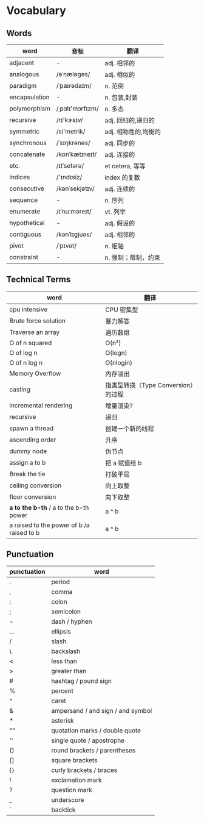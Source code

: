 # Vocabulary

## Words

| word          | 音标            | 翻译                 |
| ------------- | --------------- | -------------------- |
| adjacent      | -               | adj. 相邻的          |
| analogous     | /əˈnæləɡəs/     | adj. 相似的          |
| paradigm      | /ˈpærədaɪm/     | n. 范例              |
| encapsulation | -               | n. 包装,封装         |
| polymorphism  | /ˌpɑlɪ'mɔrfɪzm/ | n. 多态              |
| recursive     | /rɪ'kɝsɪv/      | adj. 回归的,递归的   |
| symmetric     | /si'metrik/     | adj. 相称性的,均衡的 |
| synchronous   | /ˈsɪŋkrənəs/    | adj. 同步的          |
| concatenate   | /kɒnˈkætɪneɪt/  | adj. 连接的          |
| etc.          | /ɪtˈsetərə/     | et cetera, 等等      |
| indices       | /'ɪndɪsiz/      | index 的复数         |
| consecutive   | /kənˈsekjətɪv/  | adj. 连续的          |
| sequence      | -               | n. 序列              |
| enumerate     | /ɪˈnuːməreɪt/   | vt. 列举             |
| hypothetical  | -               | adj. 假设的          |
| contiguous    | /kənˈtɪɡjuəs/   | adj. 相邻的          |
| pivot         | /ˈpɪvət/        | n. 枢轴              |
| constraint    | -               | n. 强制；限制，约束  |

## Technical Terms

| word                                      | 翻译                                |
| ----------------------------------------- | ----------------------------------- |
| cpu intensive                             | CPU 密集型                          |
| Brute force solution                      | 暴力解答                            |
| Traverse an array                         | 遍历数组                            |
| O of n squared                            | O(n²)                               |
| O of log n                                | O(logn)                             |
| O of n log n                              | O(nlogin)                           |
| Memory Overflow                           | 内存溢出                            |
| casting                                   | 指类型转换（Type Conversion）的过程 |
| incremental rendering                     | 增量渲染?                           |
| recursive                                 | 递归                                |
| spawn a thread                            | 创建一个新的线程                    |
| ascending order                           | 升序                                |
| dummy node                                | 伪节点                              |
| assign a to b                             | 把 a 赋值给 b                       |
| Break the tie                             | 打破平局                            |
| ceiling conversion                        | 向上取整                            |
| floor conversion                          | 向下取整                            |
| **a to the b-th** / a to the b-th power   | a ^ b                               |
| a raised to the power of b /a raised to b | a ^ b                               |

## Punctuation

| punctuation | word                              |
| ----------- | --------------------------------- |
| .           | period                            |
| ,           | comma                             |
| :           | colon                             |
| ;           | semicolon                         |
| -           | dash / hyphen                     |
| ...         | ellipsis                          |
| /           | slash                             |
| \           | backslash                         |
| <           | less than                         |
| >           | greater than                      |
| #           | hashtag / pound sign              |
| %           | percent                           |
| ^           | caret                             |
| &           | ampersand / and sign / and symbol |
| \*          | asterisk                          |
| ""          | quotation marks / double quote    |
| ''          | single quote / apostrophe         |
| ()          | round brackets / parentheses      |
| []          | square brackets                   |
| {}          | curly brackets / braces           |
| !           | exclamation mark                  |
| ?           | question mark                     |
| \_          | underscore                        |
| `           | backtick                          |
